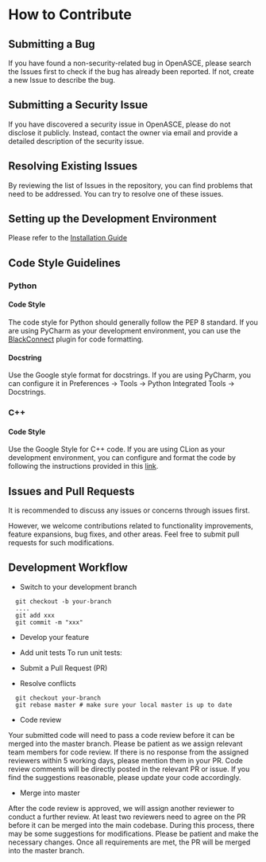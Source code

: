 # How to Contribute

## Submitting a Bug

If you have found a non-security-related bug in OpenASCE, please search the Issues first to check if the bug has already been reported. If not, create a new Issue to describe the bug.

## Submitting a Security Issue

If you have discovered a security issue in OpenASCE, please do not disclose it publicly. Instead, contact the owner via email and provide a detailed description of the security issue.

## Resolving Existing Issues

By reviewing the list of Issues in the repository, you can find problems that need to be addressed. You can try to resolve one of these issues.

## Setting up the Development Environment

Please refer to the [Installation Guide](install.md)

## Code Style Guidelines

### Python

#### Code Style

The code style for Python should generally follow the PEP 8 standard. If you are using PyCharm as your development environment, you can use the [BlackConnect](https://black.readthedocs.io/en/stable/integrations/editors.html) plugin for code formatting.

#### Docstring

Use the Google style format for docstrings. If you are using PyCharm, you can configure it in Preferences -> Tools -> Python Integrated Tools -> Docstrings.

### C++

#### Code Style

Use the Google Style for C++ code. If you are using CLion as your development environment, you can configure and format the code by following the instructions provided in this [link](https://www.jetbrains.com/help/clion/predefined-code-styles.html).

## Issues and Pull Requests

It is recommended to discuss any issues or concerns through issues first.

However, we welcome contributions related to functionality improvements, feature expansions, bug fixes, and other areas. Feel free to submit pull requests for such modifications.

## Development Workflow

* Switch to your development branch

```
  git checkout -b your-branch
  ....
  git add xxx
  git commit -m "xxx"
  ```

* Develop your feature

* Add unit tests To run unit tests:

* Submit a Pull Request (PR)

* Resolve conflicts

```
  git checkout your-branch
  git rebase master # make sure your local master is up to date
  ```

* Code review

Your submitted code will need to pass a code review before it can be merged into the master branch. Please be patient as we assign relevant team members for code review. If there is no response from the assigned reviewers within 5 working days, please mention them in your PR. Code review comments will be directly posted in the relevant PR or issue. If you find the suggestions reasonable, please update your code accordingly.

* Merge into master

After the code review is approved, we will assign another reviewer to conduct a further review. At least two reviewers need to agree on the PR before it can be merged into the main codebase. During this process, there may be some suggestions for modifications. Please be patient and make the necessary changes. Once all requirements are met, the PR will be merged into the master branch.
